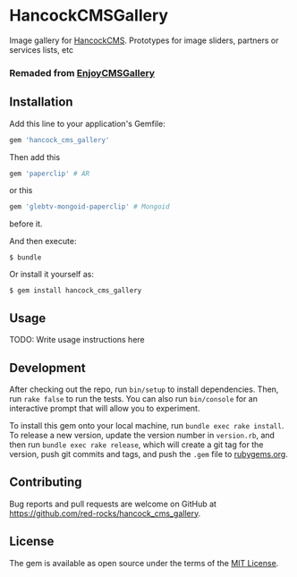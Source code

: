 # HancockCMSGallery

Image gallery for [HancockCMS](https://github.com/red-rocks/hancock_cms). Prototypes for image sliders, partners or services lists, etc

### Remaded from [EnjoyCMSGallery](https://github.com/enjoycreative/enjoy_cms_gallery)

## Installation

Add this line to your application's Gemfile:

```ruby
gem 'hancock_cms_gallery'
```

Then add this
```ruby
gem 'paperclip' # AR
```
or this
```ruby
gem 'glebtv-mongoid-paperclip' # Mongoid
```
before it.

And then execute:

    $ bundle

Or install it yourself as:

    $ gem install hancock_cms_gallery

## Usage

TODO: Write usage instructions here

## Development

After checking out the repo, run `bin/setup` to install dependencies. Then, run `rake false` to run the tests. You can also run `bin/console` for an interactive prompt that will allow you to experiment.

To install this gem onto your local machine, run `bundle exec rake install`. To release a new version, update the version number in `version.rb`, and then run `bundle exec rake release`, which will create a git tag for the version, push git commits and tags, and push the `.gem` file to [rubygems.org](https://rubygems.org).

## Contributing

Bug reports and pull requests are welcome on GitHub at https://github.com/red-rocks/hancock_cms_gallery.


## License

The gem is available as open source under the terms of the [MIT License](http://opensource.org/licenses/MIT).
